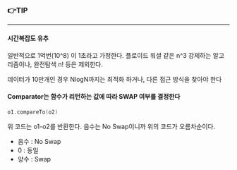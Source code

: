 ### 👉TIP
----
#### 시간복잡도 유추
일반적으로 1억번(10^8) 이 1초라고 가정한다.
플로이드 워셜 같은 n^3 강제하는 알고리즘이나, 완전탐색 n! 등은 제외한다.

데이터가 10만개인 경우 NlogN까지는 최적화 하거나, 다른 접근 방식을 찾아야 한다

#### Comparator는 함수가 리턴하는 값에 따라 SWAP 여부를 결정한다

```kotlin
o1.compareTo(o2)
```
위 코드는 o1-o2를 반환한다. 음수는 No Swap이니까 위의 코드가 오름차순이다.
- 음수 : No Swap
- 0 : 동일
- 양수 : Swap
